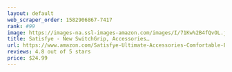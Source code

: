 ```yaml
---
layout: default 
﻿web_scraper_order: 1582906867-7417
rank: #99
image: https://images-na.ssl-images-amazon.com/images/I/71Kw%2B4fQvOL.jpg
title: Satisfye - New SwitchGrip, Accessories…
url: https://www.amazon.com/Satisfye-Ultimate-Accessories-Comfortable-Ergonomic-Thumbsticks/dp/B07FNJJG5V/ref=zg_mw_videogames_99?_encoding=UTF8&psc=1&refRID=C62WCF5X3M60X6CESHWA
reviews: 4.8 out of 5 stars
price: $24.99 
---
```

